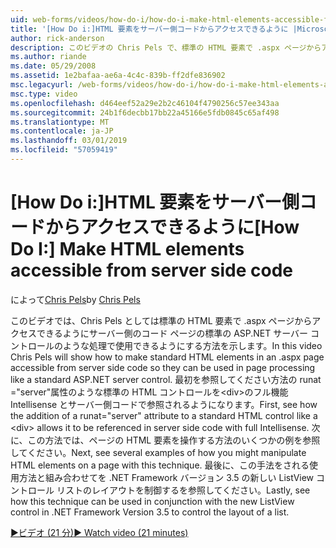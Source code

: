 ```yaml
---
uid: web-forms/videos/how-do-i/how-do-i-make-html-elements-accessible-from-server-side-code
title: '[How Do i:]HTML 要素をサーバー側コードからアクセスできるように |Microsoft Docs'
author: rick-anderson
description: このビデオの Chris Pels で、標準の HTML 要素で .aspx ページからアクセスできるようにサーバー側のコード ページの処理で使用できるようにする方法を紹介しています.
ms.author: riande
ms.date: 05/29/2008
ms.assetid: 1e2bafaa-ae6a-4c4c-839b-ff2dfe836902
msc.legacyurl: /web-forms/videos/how-do-i/how-do-i-make-html-elements-accessible-from-server-side-code
msc.type: video
ms.openlocfilehash: d464eef52a29e2b2c46104f4790256c57ee343aa
ms.sourcegitcommit: 24b1f6decbb17bb22a45166e5fdb0845c65af498
ms.translationtype: MT
ms.contentlocale: ja-JP
ms.lasthandoff: 03/01/2019
ms.locfileid: "57059419"
---
```

<a name="how-do-i-make-html-elements-accessible-from-server-side-code"></a><span data-ttu-id="43cff-103">[How Do i:]HTML 要素をサーバー側コードからアクセスできるように</span><span class="sxs-lookup"><span data-stu-id="43cff-103">[How Do I:] Make HTML elements accessible from server side code</span></span>
====================
<span data-ttu-id="43cff-104">によって[Chris Pels](https://twitter.com/chrispels)</span><span class="sxs-lookup"><span data-stu-id="43cff-104">by [Chris Pels](https://twitter.com/chrispels)</span></span>

<span data-ttu-id="43cff-105">このビデオでは、Chris Pels としては標準の HTML 要素で .aspx ページからアクセスできるようにサーバー側のコード ページの標準の ASP.NET サーバー コントロールのような処理で使用できるようにする方法を示します。</span><span class="sxs-lookup"><span data-stu-id="43cff-105">In this video Chris Pels will show how to make standard HTML elements in an .aspx page accessible from server side code so they can be used in page processing like a standard ASP.NET server control.</span></span> <span data-ttu-id="43cff-106">最初を参照してください方法の runat ="server"属性のような標準の HTML コントロールを&lt;div&gt;のフル機能 Intellisense とサーバー側コードで参照されるようになります。</span><span class="sxs-lookup"><span data-stu-id="43cff-106">First, see how the addition of a runat="server" attribute to a standard HTML control like a &lt;div&gt; allows it to be referenced in server side code with full Intellisense.</span></span> <span data-ttu-id="43cff-107">次に、この方法では、ページの HTML 要素を操作する方法のいくつかの例を参照してください。</span><span class="sxs-lookup"><span data-stu-id="43cff-107">Next, see several examples of how you might manipulate HTML elements on a page with this technique.</span></span> <span data-ttu-id="43cff-108">最後に、この手法をされる使用方法と組み合わせてを .NET Framework バージョン 3.5 の新しい ListView コントロール リストのレイアウトを制御するを参照してください。</span><span class="sxs-lookup"><span data-stu-id="43cff-108">Lastly, see how this technique can be used in conjunction with the new ListView control in .NET Framework Version 3.5 to control the layout of a list.</span></span>

[<span data-ttu-id="43cff-109">&#9654;ビデオ (21 分)</span><span class="sxs-lookup"><span data-stu-id="43cff-109">&#9654; Watch video (21 minutes)</span></span>](https://channel9.msdn.com/Blogs/ASP-NET-Site-Videos/how-do-i-make-html-elements-accessible-from-server-side-code)
